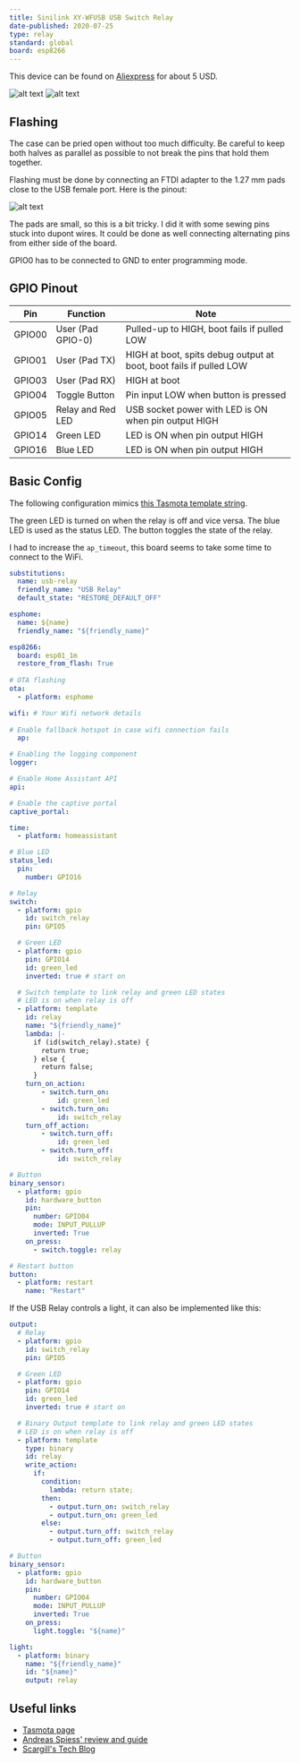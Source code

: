```yaml
---
title: Sinilink XY-WFUSB USB Switch Relay
date-published: 2020-07-25
type: relay
standard: global
board: esp8266
---
```


This device can be found on [Aliexpress](https://www.aliexpress.com/wholesale?SearchText=Sinilink+XY-WFUSB)
for about 5 USD.

![alt text](Sinilink.png "Product Image")
![alt text](Sinilink_bare.png "Bare PCB")

## Flashing

The case can be pried open without too much difficulty. Be careful to keep both
halves as parallel as possible to not break the pins that hold them together.

Flashing must be done by connecting an FTDI adapter to the 1.27 mm pads close to the
USB female port. Here is the pinout:

![alt text](wfusb_pinout.jpg "Pinout")

The pads are small, so this is a bit tricky. I did it with some sewing pins stuck
into dupont wires. It could be done as well connecting alternating pins from either
side of the board.

GPIO0 has to be connected to GND to enter programming mode.

## GPIO Pinout

| Pin    | Function             | Note                                                               |
| ------ | -------------------- | ------------------------------------------------------------------ |
| GPIO00 | User (Pad GPIO-0)    | Pulled-up to HIGH, boot fails if pulled LOW                        |
| GPIO01 | User (Pad TX)        | HIGH at boot, spits debug output at boot, boot fails if pulled LOW |
| GPIO03 | User (Pad RX)        | HIGH at boot                                                       |
| GPIO04 | Toggle Button        | Pin input LOW when button is pressed                               |
| GPIO05 | Relay and Red LED    | USB socket power with LED is ON when pin output HIGH               |
| GPIO14 | Green LED            | LED is ON when pin output HIGH                                     |
| GPIO16 | Blue LED             | LED is ON when pin output HIGH                                     |

## Basic Config

The following configuration mimics [this Tasmota template string](https://templates.blakadder.com/sinilink_XY-WFUSB.html).

The green LED is turned on when the relay is off and vice versa. The blue LED
is used as the status LED. The button toggles the state of the relay.

I had to increase the `ap_timeout`, this board seems to take some time to connect to the WiFi.

```yaml
substitutions:
  name: usb-relay
  friendly_name: "USB Relay"
  default_state: "RESTORE_DEFAULT_OFF"

esphome:
  name: ${name}
  friendly_name: "${friendly_name}"

esp8266:
  board: esp01_1m
  restore_from_flash: True
    
# OTA flashing
ota:
  - platform: esphome

wifi: # Your Wifi network details
  
# Enable fallback hotspot in case wifi connection fails  
  ap:

# Enabling the logging component
logger:

# Enable Home Assistant API
api:

# Enable the captive portal
captive_portal:

time:
  - platform: homeassistant

# Blue LED
status_led:
  pin:
    number: GPIO16

# Relay
switch:
  - platform: gpio
    id: switch_relay
    pin: GPIO5

  # Green LED
  - platform: gpio
    pin: GPIO14
    id: green_led
    inverted: true # start on

  # Switch template to link relay and green LED states
  # LED is on when relay is off
  - platform: template
    id: relay
    name: "${friendly_name}"
    lambda: |-
      if (id(switch_relay).state) {
        return true;
      } else {
        return false;
      }
    turn_on_action:
        - switch.turn_on:
            id: green_led
        - switch.turn_on:
            id: switch_relay
    turn_off_action:
        - switch.turn_off:
            id: green_led
        - switch.turn_off:
            id: switch_relay

# Button
binary_sensor:
  - platform: gpio
    id: hardware_button
    pin:
      number: GPIO04
      mode: INPUT_PULLUP
      inverted: True
    on_press:
      - switch.toggle: relay

# Restart button
button:
  - platform: restart
    name: "Restart"
```

If the USB Relay controls a light, it can also be implemented like this:

```yaml
output:
  # Relay
  - platform: gpio
    id: switch_relay
    pin: GPIO5

  # Green LED
  - platform: gpio
    pin: GPIO14
    id: green_led
    inverted: true # start on

  # Binary Output template to link relay and green LED states
  # LED is on when relay is off
  - platform: template
    type: binary
    id: relay
    write_action:
      if:
        condition:
          lambda: return state;
        then:
          - output.turn_on: switch_relay
          - output.turn_on: green_led
        else:
          - output.turn_off: switch_relay
          - output.turn_off: green_led

# Button
binary_sensor:
  - platform: gpio
    id: hardware_button
    pin:
      number: GPIO04
      mode: INPUT_PULLUP
      inverted: True
    on_press:
      light.toggle: "${name}"

light:
  - platform: binary
    name: "${friendly_name}"
    id: "${name}"
    output: relay
```

## Useful links

* [Tasmota page](https://templates.blakadder.com/sinilink_XY-WFUSB.html)
* [Andreas Spiess' review and guide](https://www.youtube.com/watch?v=lrHhn2AVzSA)
* [Scargill's Tech Blog](https://tech.scargill.net/aliexpress-sinilink-wifi-usb-controller/)
